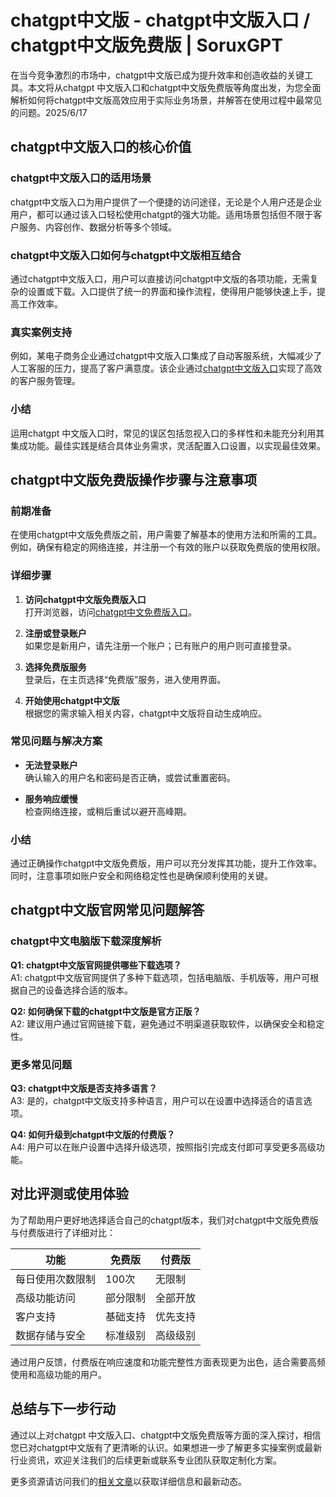 # chatgpt中文版 - chatgpt中文版入口 / chatgpt中文版免费版 | SoruxGPT

在当今竞争激烈的市场中，chatgpt中文版已成为提升效率和创造收益的关键工具。本文将从chatgpt 中文版入口和chatgpt中文版免费版等角度出发，为您全面解析如何将chatgpt中文版高效应用于实际业务场景，并解答在使用过程中最常见的问题。2025/6/17

## chatgpt中文版入口的核心价值

### chatgpt中文版入口的适用场景

chatgpt中文版入口为用户提供了一个便捷的访问途径，无论是个人用户还是企业用户，都可以通过该入口轻松使用chatgpt的强大功能。适用场景包括但不限于客户服务、内容创作、数据分析等多个领域。

### chatgpt中文版入口如何与chatgpt中文版相互结合

通过chatgpt中文版入口，用户可以直接访问chatgpt中文版的各项功能，无需复杂的设置或下载。入口提供了统一的界面和操作流程，使得用户能够快速上手，提高工作效率。

### 真实案例支持

例如，某电子商务企业通过chatgpt中文版入口集成了自动客服系统，大幅减少了人工客服的压力，提高了客户满意度。该企业通过[chatgpt中文版入口](https://soruxgpt.top/282.html)实现了高效的客户服务管理。

### 小结

运用chatgpt 中文版入口时，常见的误区包括忽视入口的多样性和未能充分利用其集成功能。最佳实践是结合具体业务需求，灵活配置入口设置，以实现最佳效果。

## chatgpt中文版免费版操作步骤与注意事项

### 前期准备

在使用chatgpt中文版免费版之前，用户需要了解基本的使用方法和所需的工具。例如，确保有稳定的网络连接，并注册一个有效的账户以获取免费版的使用权限。

### 详细步骤

1. **访问chatgpt中文版免费版入口**  
   打开浏览器，访问[chatgpt中文免费版入口](https://soruxgpt.top/282.html)。
   
2. **注册或登录账户**  
   如果您是新用户，请先注册一个账户；已有账户的用户则可直接登录。
   
3. **选择免费版服务**  
   登录后，在主页选择“免费版”服务，进入使用界面。
   
4. **开始使用chatgpt中文版**  
   根据您的需求输入相关内容，chatgpt中文版将自动生成响应。

### 常见问题与解决方案

- **无法登录账户**  
  确认输入的用户名和密码是否正确，或尝试重置密码。
  
- **服务响应缓慢**  
  检查网络连接，或稍后重试以避开高峰期。

### 小结

通过正确操作chatgpt中文版免费版，用户可以充分发挥其功能，提升工作效率。同时，注意事项如账户安全和网络稳定性也是确保顺利使用的关键。

## chatgpt中文版官网常见问题解答

### chatgpt中文电脑版下载深度解析

**Q1: chatgpt中文版官网提供哪些下载选项？**  
A1: chatgpt中文版官网提供了多种下载选项，包括电脑版、手机版等，用户可根据自己的设备选择合适的版本。

**Q2: 如何确保下载的chatgpt中文版是官方正版？**  
A2: 建议用户通过官网链接下载，避免通过不明渠道获取软件，以确保安全和稳定性。

### 更多常见问题

**Q3: chatgpt中文版是否支持多语言？**  
A3: 是的，chatgpt中文版支持多种语言，用户可以在设置中选择适合的语言选项。

**Q4: 如何升级到chatgpt中文版的付费版？**  
A4: 用户可以在账户设置中选择升级选项，按照指引完成支付即可享受更多高级功能。

## 对比评测或使用体验

为了帮助用户更好地选择适合自己的chatgpt版本，我们对chatgpt中文版免费版与付费版进行了详细对比：

| 功能                | 免费版          | 付费版           |
|---------------------|-----------------|------------------|
| 每日使用次数限制    | 100次           | 无限制            |
| 高级功能访问        | 部分限制         | 全部开放            |
| 客户支持            | 基础支持         | 优先支持            |
| 数据存储与安全      | 标准级别         | 高级级别            |

通过用户反馈，付费版在响应速度和功能完整性方面表现更为出色，适合需要高频使用和高级功能的用户。

## 总结与下一步行动

通过以上对chatgpt 中文版入口、chatgpt中文版免费版等方面的深入探讨，相信您已对chatgpt中文版有了更清晰的认识。如果想进一步了解更多实操案例或最新行业资讯，欢迎关注我们的后续更新或联系专业团队获取定制化方案。

更多资源请访问我们的[相关文章](https://soruxgpt.top/282.html)以获取详细信息和最新动态。

